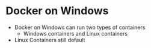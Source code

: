 # Docker on Windows

- Docker on Windows can run two types of containers
  - Windows containers and Linux containers
- Linux Containers still default